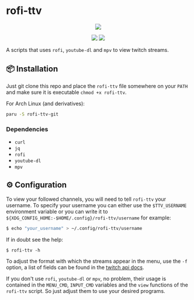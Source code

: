 # rofi-ttv

<p align="center">
  <img src="https://i.imgur.com/e2vdSts.png">
</p>

<p align="center">
  <a href="./LICENSE.md"><img src="https://img.shields.io/badge/license-MIT-blue.svg"></a>
  <a href="https://aur.archlinux.org/packages/rofi-ttv-git/"><img src="https://img.shields.io/aur/version/rofi-ttv-git"></a>
</p>

A scripts that uses `rofi`, `youtube-dl` and `mpv` to view twitch streams.

## 📦 Installation

Just git clone this repo and place the `rofi-ttv` file somewhere on your `PATH` and make sure it is executable `chmod +x rofi-ttv`.

For Arch Linux (and derivatives):

```sh
paru -S rofi-ttv-git
```

### Dependencies

- `curl`
- `jq`
- `rofi`
- `youtube-dl`
- `mpv`

## ⚙️ Configuration

To view your followed channels, you will need to tell `rofi-ttv` your username. To specify your username you can either use the `$TTV_USERNAME` environment variable or you can write it to `${XDG_CONFIG_HOME:-$HOME/.config}/rofi-ttv/username` for example:

```sh
$ echo "your_username" > ~/.config/rofi-ttv/username
```

If in doubt see the help:

<!-- help start -->

```console
$ rofi-ttv -h
```

<!-- help end -->

To adjust the format with which the streams appear in the menu, use the `-f` option, a list of fields can be found in the [twitch api docs](https://dev.twitch.tv/docs/api/reference/#get-streams).

If you don't use `rofi`, `youtube-dl` or `mpv`, no problem, their usage is contained in the `MENU_CMD`, `INPUT_CMD` variables and the `view` functions of the `rofi-ttv` script. So just adjust them to use your desired programs.

```

```

